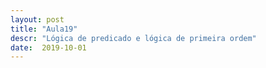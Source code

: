 ```yaml
---
layout: post
title: "Aula19"
descr: "Lógica de predicado e lógica de primeira ordem"
date:  2019-10-01
---
```


